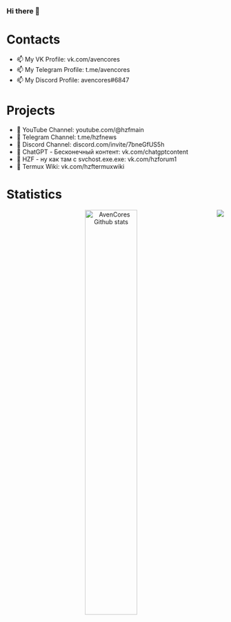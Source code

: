 ### Hi there 👋


# Contacts
- 📫 My VK Profile: vk.com/avencores
- 📫 My Telegram Profile: t.me/avencores
- 📫 My Discord Profile: avencores#6847

# Projects
- 💸 YouTube Channel: youtube.com/@hzfmain
- 💸 Telegram Channel: t.me/hzfnews
- 💸 Discord Channel: discord.com/invite/7bneGfUS5h
- 💸 ChatGPT - Бесконечный контент: vk.com/chatgptcontent
- 💸 HZF - ну как там с svchost.exe.exe: vk.com/hzforum1
- 💸 Termux Wiki: vk.com/hzftermuxwiki

# Statistics
<div align="left" style="text-align:center">
    <a href="#">
        <img width="49%" src="https://github-readme-stats.vercel.app/api?username=AvenCores&show_icons=true&theme=dark&count_private=true"
            alt="AvenCores Github stats">
    </a>
<a href="https://github.com/AvenCores?tab=repositories">
  <img align="right" src="https://github-readme-stats.anuraghazra1.vercel.app/api/top-langs/?username=AvenCores&theme=dark&hide_langs_below=0&title_color=FFF" />
</a>
